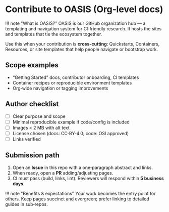# Contribute to OASIS (Org‑level docs)

!!! note "What is OASIS?"
    OASIS is our GitHub organization hub — a templating and navigation system for CI‑friendly research. It hosts the sites and templates that tie the ecosystem together.

Use this when your contribution is **cross‑cutting**: Quickstarts, Containers, Resources, or site templates that help people navigate or bootstrap work.

## Scope examples
- “Getting Started” docs, contributor onboarding, CI templates
- Container recipes or reproducible environment templates
- Org‑wide navigation or tagging improvements

## Author checklist
- [ ] Clear purpose and scope
- [ ] Minimal reproducible example if code/config is included
- [ ] Images < 2 MB with alt text
- [ ] License chosen (docs: CC‑BY‑4.0; code: OSI approved)
- [ ] Links verified

## Submission path
1. Open an **Issue** in this repo with a one‑paragraph abstract and links.
2. When ready, open a **PR** adding/adjusting pages.
3. CI must pass (build, links, lint). Reviewers will respond within **5 business days**.

!!! note "Benefits & expectations"
    Your work becomes the entry point for others. Keep pages succinct and evergreen; prefer linking to detailed guides in sub‑repos.
